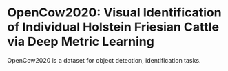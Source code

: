 # OpenCow2020: Visual Identification of Individual Holstein Friesian Cattle via Deep Metric Learning

OpenCow2020 is a dataset for object detection, identification tasks.